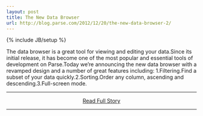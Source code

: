 ```yaml
---
layout: post
title: The New Data Browser
url: http://blog.parse.com/2012/12/20/the-new-data-browser-2/
---
```

{% include JB/setup %}<p>The data browser is a great tool for viewing and editing your data.Since its initial release, it has become one of the most popular and essential tools of development on Parse.Today we’re announcing the new data browser with a revamped design and a number of great features including:
  1.Filtering.Find a subset of your data quickly.2.Sorting.Order any column, ascending and descending.3.Full-screen mode.</p>
<hr /><p align='center'><a href="http://blog.parse.com/2012/12/20/the-new-data-browser-2/" style='padding:15px;'>Read Full Story</a></p><hr />
